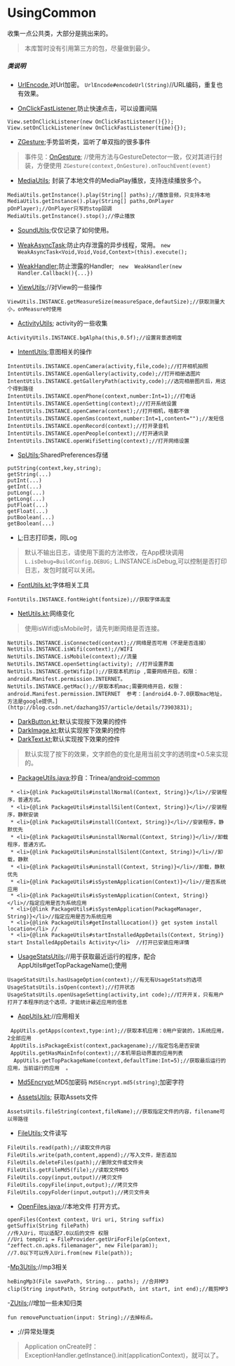 # UsingCommon
收集一点公共类，大部分是挑出来的。
> 本库暂时没有引用第三方的包，尽量做到最少。

##### 类说明
- [UrlEncode](https://github.com/xuanu/UsingCommon/blob/master/common/src/main/java/zeffect/cn/common/encode/UrlEncode.kt),对Url加密。
`UrlEncode#encodeUrl(String)`//URL编码，重复也有效果。

- [OnClickFastListener](https://github.com/xuanu/UsingCommon/blob/master/common/src/main/java/zeffect/cn/common/gesture/OnClickFastListener.kt),防止快速点击，可以设置间隔
```
View.setOnClickListener(new OnClickFastListener(){});
View.setOnClickListener(new OnClickFastListener(time){});
```

- [ZGesture](https://github.com/xuanu/UsingCommon/blob/master/common/src/main/java/zeffect/cn/common/gesture/ZGesture.kt);手势监听类，监听了单双指的很多事件
> 事件见：[OnGesture](https://github.com/xuanu/UsingCommon/blob/master/common/src/main/java/zeffect/cn/common/gesture/OnGesture.kt);
> //使用方法与GestureDetector一致，仅对其进行封装，方便使用
`ZGesture(context,OnGesture).onTouchEvent(event)`

- [MediaUtils](https://github.com/xuanu/UsingCommon/blob/master/common/src/main/java/zeffect/cn/common/media/MediaUtils.kt); 封装了本地文件的MediaPlay播放，支持连续播放多个。
```
MediaUtils.getInstance().play(String[] paths);//播放音频，只支持本地
MediaUtils.getInstance().play(String[] paths,OnPlayer pOnPlayer);//OnPlayer只写的stop回调
MediaUtils.getInstance().stop();//停止播放
```

- [SoundUtils](https://github.com/xuanu/UsingCommon/blob/master/common/src/main/java/zeffect/cn/common/media/SoundUtils.java);仅仅记录了如何使用。

- [WeakAsyncTask](https://github.com/xuanu/UsingCommon/blob/master/common/src/main/java/zeffect/cn/common/weak/WeakAsyncTask.kt);防止内存泄露的异步线程，常用。
`new WeakAsyncTask<Void,Void,Void,Context>(this).execute();`

- [WeakHandler](https://github.com/xuanu/UsingCommon/blob/master/common/src/main/java/zeffect/cn/common/weak/WeakHandler.java);防止泄露的Handler;
` new  WeakHandler(new Handler.Callback(){...})`

- [ViewUtils](https://github.com/xuanu/UsingCommon/blob/master/common/src/main/java/zeffect/cn/common/view/ViewUtils.kt);//对View的一些操作
```
ViewUtils.INSTANCE.getMeasureSize(measureSpace,defautSize);//获取测量大小，onMeasure时使用
```

- [ActivityUtils](https://github.com/xuanu/UsingCommon/blob/master/common/src/main/java/zeffect/cn/common/activity/ActivityUtils.kt); activity的一些收集
```
ActivityUtils.INSTANCE.bgAlpha(this,0.5f);//设置背景透明度
```

- [IntentUtils](https://github.com/xuanu/UsingCommon/blob/master/common/src/main/java/zeffect/cn/common/intent/IntentUtils.kt);意图相关的操作
```
IntentUtils.INSTANCE.openCamera(activity,file,code);//打开相机拍照
IntentUtils.INSTANCE.openGallery(activity,code);//打开相册选图片
IntentUtils.INSTANCE.getGalleryPath(activity,code);//选完相册图片后，用这个得到路径
IntentUtils.INSTANCE.openPhone(context,number:Int=1);//打电话
IntentUtils.INSTANCE.openSetting(context);//打开系统设置
IntentUtils.INSTANCE.openCamera(context);//打开相机，啥都不做
IntentUtils.INSTANCE.openSms(context,number:Int=1,content="");//发短信
IntentUtils.INSTANCE.openRecord(context);//打开录音机
IntentUtils.INSTANCE.openPeople(context);//打开通讯录
IntentUtils.INSTANCE.openWifiSetting(context);//打开网络设置
```

- [SpUtils](https://github.com/xuanu/UsingCommon/tree/master/common/src/main/java/zeffect/cn/common/sp/SpUtils.kt);SharedPreferences存储
```
putString(context,key,string);
getString(...)
putInt(...)
getInt(...)
putLong(...)
getLong(...)
putFloat(...)
getFloat(...)
putBoolean(...)
getBoolean(...)
```

- [L](https://github.com/xuanu/UsingCommon/tree/master/common/src/main/java/zeffect/cn/common/log/L.kt);日志打印类，同Log
> 默认不输出日志，请使用下面的方法修改，在App模块调用`L.isDebug=BuildConfig.DEBUG;`
> L.INSTANCE.isDebug,可以控制是否打印日志，发包时就可以关闭。

- [FontUtils.kt](https://github.com/xuanu/UsingCommon/tree/master/common/src/main/java/zeffect/cn/common/font/FontUtils.kt);字体相关工具
```
FontUtils.INSTANCE.fontHeight(fontsize);//获取字体高度
```

- [NetUtils.kt](https://github.com/xuanu/UsingCommon/tree/master/common/src/main/java/zeffect/cn/common/network/NetUtils.kt);网络变化
> 使用isWifi或isMobile时，请先判断网络是否连接。
```
NetUtils.INSTANCE.isConnected(context);//网络是否可用（不是是否连接）
NetUtils.INSTANCE.isWifi(context);//WIFI
NetUtils.INSTANCE.isMobile(context);//流量
NetUtils.INSTANCE.openSetting(activity); //打开设置界面
NetUtils.INSTANCE.getWifiIp();//获取本机的ip ,需要网络开启，权限：android.Manifest.permission.INTERNET。
NetUtils.INSTANCE.getMac();//获取本机mac;需要网络开启，权限：android.Manifest.permission.INTERNET  参考：[android4.0-7.0获取mac地址，方法是google提供。](http://blog.csdn.net/dazhang357/article/details/73903831);
```
- [DarkButton.kt](https://github.com/xuanu/UsingCommon/blob/master/common/src/main/java/zeffect/cn/common/view/DarkButton.kt);默认实现按下效果的控件
- [DarkImage.kt](https://github.com/xuanu/UsingCommon/blob/master/common/src/main/java/zeffect/cn/common/view/DarkImage.kt);默认实现按下效果的控件
- [DarkText.kt](https://github.com/xuanu/UsingCommon/blob/master/common/src/main/java/zeffect/cn/common/view/DarkText.kt);默认实现按下效果的控件
> 默认实现了按下的效果，文字颜色的变化是用当前文字的透明度*0.5来实现的。

- [PackageUtils.java]();抄自：Trinea/[android-common](https://github.com/Trinea/android-common/blob/master/src/cn/trinea/android/common/util/PackageUtils.java)
```
 * <li>{@link PackageUtils#installNormal(Context, String)}</li>//安装程序，普通方式。
 * <li>{@link PackageUtils#installSilent(Context, String)}</li>//安装程序，静默安装
 * <li>{@link PackageUtils#install(Context, String)}</li>//安装程序，静默优先
 * <li>{@link PackageUtils#uninstallNormal(Context, String)}</li>//卸载程序，普通方式。
 * <li>{@link PackageUtils#uninstallSilent(Context, String)}</li>//卸载，静默
 * <li>{@link PackageUtils#uninstall(Context, String)}</li>//卸载，静默优先
 * <li>{@link PackageUtils#isSystemApplication(Context)}</li>//是否系统应用
 * <li>{@link PackageUtils#isSystemApplication(Context, String)}</li>//指定应用是否为系统应用
 * <li>{@link PackageUtils#isSystemApplication(PackageManager, String)}</li>//指定应用是否为系统应用
 * <li>{@link PackageUtils#getInstallLocation()} get system install location</li> //
 * <li>{@link PackageUtils#startInstalledAppDetails(Context, String)} start InstalledAppDetails Activity</li>  //打开已安装应用详情
```

- [UsageStatsUtils](https://github.com/xuanu/UsingCommon/blob/master/common/src/main/java/zeffect/cn/common/app/UsageStatsUtils.java);//用于获取最近运行的程序，配合AppUtils#getTopPackageName();使用
```
UsageStatsUtils.hasUsageOption(context);//有无有UsageStats的选项
UsageStatsUtils.isOpen(context);//打开状态
UsageStatsUtils.openUsageSetting(activity,int code);//打开开关，只有用户打开了本程序的这个选项，才能统计最近应用的信息
```


- [AppUtils.kt](https://github.com/xuanu/UsingCommon/blob/master/common/src/main/java/zeffect/cn/common/app/AppUtils.kt);//应用相关
```
 AppUtils.getApps(context,type:int);//获取本机应用：0用户安装的，1系统应用，2全部应用
 AppUtils.isPackageExist(context,packagename);//指定包名是否安装
 AppUtils.getHasMainInfo(context);//本机带启动界面的应用列表
  AppUtils.getTopPackageName(context,defaultTime:Int=5);//获取最后运行的应用，当前运行的应用  。
```

- [Md5Encrypt](https://github.com/xuanu/UsingCommon/blob/master/common/src/main/java/zeffect/cn/common/encode/Md5Encrypt.kt);MD5加密码
`Md5Encrypt.md5(string)`;加密字符

- [AssetsUtils](https://github.com/xuanu/UsingCommon/blob/master/common/src/main/java/zeffect/cn/common/assets/AssetsUtils.kt);  获取Assets文件
```
AssetsUtils.fileString(context,fileName);//获取指定文件的内容，filename可以带路径
```

- [FileUtils](https://github.com/xuanu/UsingCommon/blob/master/common/src/main/java/zeffect/cn/common/file/FileUtils.kt);文件读写
```
FileUtils.read(path);//读取文件内容
FileUtils.write(path,content,append);//写入文件，是否追加
FileUtils.deleteFiles(path);//删除文件或文件夹
FileUtils.getFileMd5(file);//读取文件MD5
FileUtils.copy(input,output)//拷贝文件
FileUtils.copyFile(input,output);//拷贝文件
FileUtils.copyFolder(input,output);//拷贝文件夹
```

- [OpenFiles.java](https://github.com/xuanu/UsingCommon/blob/master/common/src/main/java/zeffect/cn/common/file/OpenFiles.java);//本地文件 打开方式。
```
openFiles(Context context, Uri uri, String suffix)
getSuffix(String filePath)
//传入Uri，可以适配7.0以后的文件 权限
//Uri tempUri = FileProvider.getUriForFile(pContext, "zeffect.cn.apks.filemanager", new File(param));
//7.0以下可以传入Uri.from(new File(path));
```

-[Mp3Utils](https://github.com/xuanu/UsingCommon/blob/master/common/src/main/java/zeffect/cn/common/mp3/Mp3Utils.java);//mp3相关
```
heBingMp3(File savePath, String... paths); //合并MP3
clip(String inputPath, String outputPath, int start, int end);//裁剪MP3
```

-[ZUtils](https://github.com/xuanu/UsingCommon/blob/master/common/src/main/java/zeffect/cn/common/utils/ZUtils.kt);//增加一些未知归类
```
fun removePunctuation(input: String);//去掉标点。
```

- [](https://github.com/xuanu/UsingCommon/blob/master/common/src/main/java/zeffect/cn/common/application/ExceptionHandler.java);//异常处理类
> Application onCreate时：ExceptionHandler.getInstance().init(applicationContext)，就可以了。